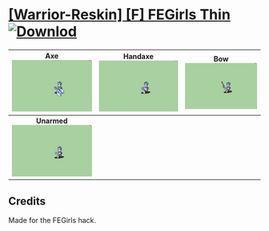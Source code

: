 # [\[Warrior-Reskin\] \[F\] FEGirls Thin](./) [![Downlod](https://img.shields.io/badge/Download--red?style=social&logo=github)](https://minhaskamal.github.io/DownGit/#/home?url=https://github.com/Klokinator/FE-Repo/tree/main/Battle%20Animations%2FInfantry%20-%20(Axe)%20Fighters%20and%20Warriors%2F%5BWarrior-Reskin%5D%20%5BF%5D%20FEGirls%20Thin)

| <b>Axe</b><br/><img alt="Axe animation" src="./3.%20Axe/Axe.gif"/> | <b>Handaxe</b><br/><img alt="Handaxe animation" src="./4.%20Handaxe/Handaxe.gif"/> | <b>Bow</b><br/><img alt="Bow animation" src="./5.%20Bow/Bow.gif"/> |
| :---: | :---: | :---: |
| <b>Unarmed</b><br/><img alt="Unarmed animation" src="./8.%20Unarmed/Unarmed.gif"/> |

## Credits

Made for the FEGirls hack.

